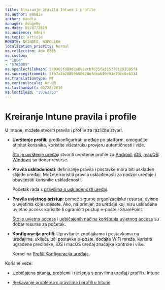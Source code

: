 ```yaml
---
title: Stvaranje pravila Intune i profile
ms.author: mandia
author: mandia
manager: dougeby
ms.date: 05/07/2019
ms.audience: Admin
ms.topic: article
ROBOTS: NOINDEX, NOFOLLOW
localization_priority: Normal
ms.collection: Adm_O365
ms.custom:
- "1064"
- "6700005"
ms.openlocfilehash: 580903fd89dca8a2ecbf635fa2157f31c93b85f4
ms.sourcegitcommit: 5fb7a4b28859690020efdea630d03e70cc0e6334
ms.translationtype: MT
ms.contentlocale: hr-HR
ms.lasthandoff: 06/28/2019
ms.locfileid: "35363753"
---
```

# <a name="creating-intune-policy-and-profiles"></a>Kreiranje Intune pravila i profile

U Intune, možete stvoriti pravila i profile za različite stvari.

- **Uvrštenje profili**: predkonfigurirati uređaje po platform, omogućite afinitet korisnika, koristite višestruku provjeru autentičnosti i više.

  [Što je uvrštenje uređaj](https://docs.microsoft.com/intune/device-enrollment)i stvoriti uvrštenje profile za [Android](https://docs.microsoft.com/intune/android-enroll), [iOS](https://docs.microsoft.com/intune/ios-enroll), [macOS](https://docs.microsoft.com/intune/macos-enroll)i [Windows](https://docs.microsoft.com/intune/windows-enrollment-methods) su dobar resurse.

- **Pravila usklađenosti**: definiranje pravila i postavke mora biti usklađen slijede uređaji. Možete koristiti pravila usklađenosti za nadzor uređaje i obavijestiti korisnike usklađenosti.

  Početak rada s [pravilima o usklađenosti uređaj](https://docs.microsoft.com/intune/device-compliance-get-started).
- **Pravila uvjetnog pristup**: pomoć sigurne organizacijske resursa, ovisno o uvjetima koje unesete. Ako, na primjer, za uređaje koji nisu usklađene uvjetno access koristite li ograničiti pristup e-pošte i SharePoint.

  [Što je uvjetno access](https://docs.microsoft.com/intune/conditional-access) i [uobičajenih načina korištenja uvjetnog access](https://docs.microsoft.com/intune/conditional-access-intune-common-ways-use) su dobar resurse za početak.

- **Konfiguracija profili**: Upravljanje značajkama i postavkama na uređajima, uključujući postavke e-pošte, dodajte WiFi mreža, koristiti ugrađene predloške, iOS i macOS uređaj značajke kontrole i više.

  Koraci na [Profili Konfiguracija uređaja](https://docs.microsoft.com/intune/device-profiles).

Korisne veze:

- [Uobičajena pitanja, problemi i rješenja s pravilima uređaj i profili u Intune](https://docs.microsoft.com/intune/device-profile-troubleshoot)

- [Rješavanje problema s pravilima i profili u Intune](https://docs.microsoft.com/intune/troubleshoot-policies-in-microsoft-intune)
